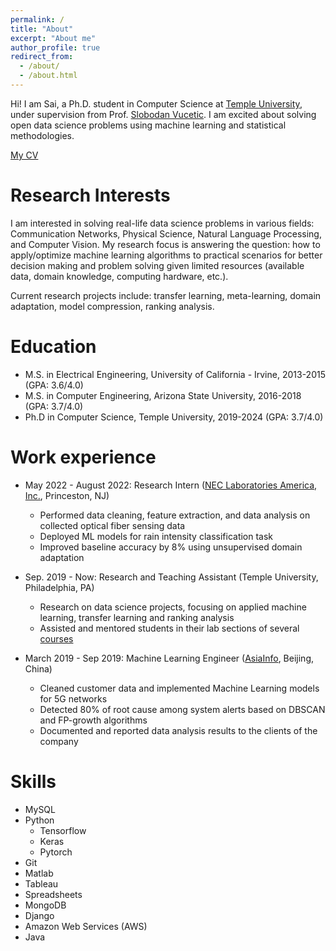```yaml
---
permalink: /
title: "About"
excerpt: "About me"
author_profile: true
redirect_from: 
  - /about/
  - /about.html
---
```


Hi! I am Sai, a Ph.D. student in Computer Science at [Temple University](https://cis.temple.edu/academics/graduate/phd/), under supervision from Prof. [Slobodan Vucetic](https://dabi.temple.edu/slobodan-vucetic/). I am excited about solving open data science problems using machine learning and statistical methodologies. 

<a href="https://drive.google.com/file/d/1SmHVeINVBCwSX_4KpKzY9p3VLJv1MUl7/view?usp=sharing" target="_blank">My CV</a>

Research Interests
======
I am interested in solving real-life data science problems in various fields: Communication Networks, Physical Science, Natural Language Processing, and Computer Vision. My research focus is answering the question: how to apply/optimize machine learning algorithms to practical scenarios for better decision making and problem solving given limited resources (available data, domain knowledge, computing hardware, etc.).

Current research projects include: transfer learning, meta-learning, domain adaptation, model compression, ranking analysis.

Education
======
* M.S. in Electrical Engineering, University of California - Irvine, 2013-2015 (GPA: 3.6/4.0)
* M.S. in Computer Engineering, Arizona State University, 2016-2018 (GPA: 3.7/4.0)
* Ph.D in Computer Science, Temple University, 2019-2024 (GPA: 3.7/4.0)

Work experience
======
* May 2022 - August 2022: Research Intern ([NEC Laboratories America, Inc.](https://www.nec-labs.com/), Princeston, NJ)                   
  * Performed data cleaning, feature extraction, and data analysis on collected optical fiber sensing data
  * Deployed ML models for rain intensity classification task
  * Improved baseline accuracy by 8% using unsupervised domain adaptation

* Sep. 2019 - Now: Research and Teaching Assistant (Temple University, Philadelphia, PA)                  
  * Research on data science projects, focusing on applied machine learning, transfer learning and ranking analysis
  * Assisted and mentored students in their lab sections of several [courses](https://sai-shi.github.io/teaching/)


* March 2019 - Sep 2019: Machine Learning Engineer ([AsiaInfo](https://www.asiainfo.com/en_us/index.html), Beijing, China)                   
  * Cleaned customer data and implemented Machine Learning models for 5G networks
  * Detected 80% of root cause among system alerts based on DBSCAN and FP-growth algorithms
  * Documented and reported data analysis results to the clients of the company

 
Skills
======
* MySQL
* Python
  * Tensorflow
  * Keras
  * Pytorch
* Git
* Matlab
* Tableau
* Spreadsheets
* MongoDB
* Django
* Amazon Web Services (AWS)
* Java
